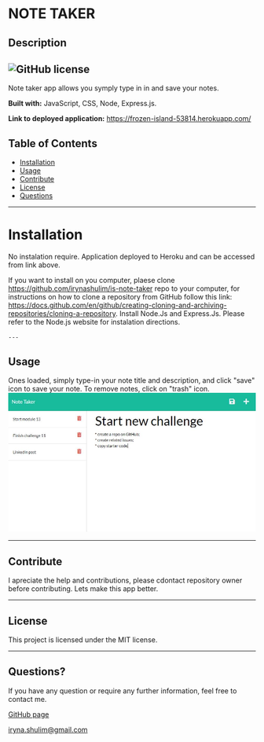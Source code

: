 # NOTE TAKER
##  Description
 ![GitHub license](https://img.shields.io/badge/license-MIT-blue.svg)
 ---
 Note taker app allows you symply type in in and save your notes.
 
 **Built with:**
    JavaScript, CSS, Node, Express.js.
    
 **Link to deployed application:** https://frozen-island-53814.herokuapp.com/
 
  ## Table of Contents
  * [Installation](#installation)
  * [Usage](#usage)
  * [Contribute](#contribute)
  * [License](#license)
  * [Questions](#questions)
  ---
   # Installation
   No instalation require. Application deployed to Heroku and can be accessed from link above.
   
   If you want to install on you computer, plaese clone https://github.com/irynashulim/is-note-taker repo to your computer, for instructions on how to clone a repository from GitHub follow this link: https://docs.github.com/en/github/creating-cloning-and-archiving-repositories/cloning-a-repository. Install Node.Js and Express.Js.  Please refer to the Node.js website for instalation directions.
   
    ---
  ## Usage
  Ones loaded, simply type-in your note title and description, and click "save" icon to save your note. To remove notes, click on "trash" icon.
  ![screenshot of note-taker website](/assets/screenshot.JPG)
  
   ---
  ## Contribute
  I apreciate the help and contributions, please cdontact repository owner before contributing. Lets make this app better.
 
  ---
   ## License
This project is licensed under the MIT license.

---
 
## Questions?
  If you have any question or require any further information, feel free to contact me. 
  
  [GitHub page](https://github.com/irynashulim)

iryna.shulim@gmail.com

   
